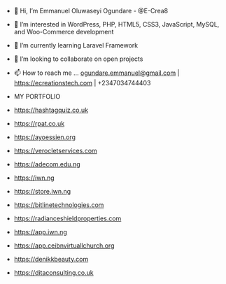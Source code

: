 - 👋 Hi, I’m Emmanuel Oluwaseyi Ogundare - @E-Crea8
- 👀 I’m interested in WordPress, PHP, HTML5, CSS3, JavaScript, MySQL, and Woo-Commerce development
- 🌱 I’m currently learning Laravel Framework
- 💞️ I’m looking to collaborate on open projects
- 📫 How to reach me ... ogundare.emmanuel@gmail.com | https://ecreationstech.com | +2347034744403


- MY PORTFOLIO
- https://hashtagquiz.co.uk
- https://rpat.co.uk
- https://ayoessien.org
- https://verocletservices.com
- https://adecom.edu.ng
- https://iwn.ng
- https://store.iwn.ng
- https://bitlinetechnologies.com
- https://radianceshieldproperties.com
- https://app.iwn.ng
- https://app.ceibnvirtuallchurch.org
- https://denikkbeauty.com
- https://ditaconsulting.co.uk

<!---
E-Crea8/E-Crea8 is a ✨ special ✨ repository because its `README.md` (this file) appears on your GitHub profile.
You can click the Preview link to take a look at your changes.
--->
